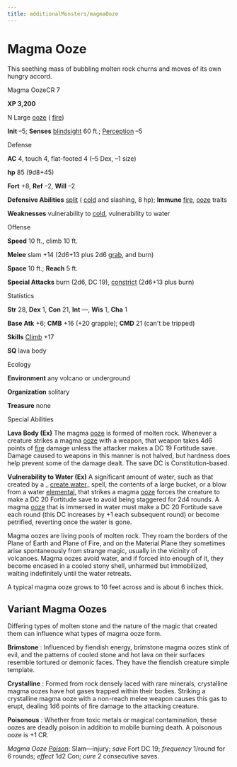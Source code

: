 ```yaml
---
title: additionalMonsters/magmaOoze
---
```

# Magma Ooze

This seething mass of bubbling molten rock churns and moves of its own hungry accord.

Magma OozeCR 7

**XP 3,200**

N Large [ooze](monsters/creatureTypes#_ooze) ( [fire](monsters/creatureTypes#_fire-subtype))

**Init** –5; **Senses** [blindsight](monsters/universalMonsterRules#_blindsight) 60 ft.; [Perception](additionalMonsters/../skills/perception#_perception) –5

Defense

**AC** 4, touch 4, flat-footed 4 (–5 Dex, –1 size)

**hp** 85 (9d8+45)

**Fort** +8, **Ref** –2, **Will** –2

**Defensive Abilities** [split](monsters/universalMonsterRules#_split) ( [cold](monsters/creatureTypes#_cold-subtype) and slashing, 8 hp); **Immune** [fire](monsters/creatureTypes#_fire-subtype), [ooze](monsters/creatureTypes#_ooze) traits

**Weaknesses** vulnerability to [cold](monsters/creatureTypes#_cold-subtype), vulnerability to water

Offense

**Speed** 10 ft., climb 10 ft.

**Melee** slam +14 (2d6+13 plus 2d6 [grab](monsters/universalMonsterRules#_grab), and burn)

**Space** 10 ft.; **Reach** 5 ft.

**Special Attacks** burn (2d6, DC 19), [constrict](monsters/universalMonsterRules#_constrict) (2d6+13 plus burn)

Statistics

**Str** 28, **Dex** 1, **Con** 21, **Int** —, **Wis** 1, **Cha** 1

**Base Atk** +6; **CMB** +16 (+20 grapple); **CMD** 21 (can't be tripped)

**Skills** [Climb](additionalMonsters/../skills/climb#_climb) +17

**SQ** lava body

Ecology

**Environment** any volcano or underground

**Organization** solitary

**Treasure** none

Special Abilities

**Lava Body (Ex)** The magma [ooze](monsters/creatureTypes#_ooze) is formed of molten rock. Whenever a creature strikes a magma [ooze](monsters/creatureTypes#_ooze) with a weapon, that weapon takes 4d6 points of [fire](monsters/creatureTypes#_fire-subtype) damage unless the attacker makes a DC 19 Fortitude save. Damage caused to weapons in this manner is not halved, but hardness does help prevent some of the damage dealt. The save DC is Constitution-based.

**Vulnerability to Water (Ex)** A significant amount of water, such as that created by a _ [create water](additionalMonsters/../spells/createWater#_create-water)_ spell, the contents of a large bucket, or a blow from a water [elemental](monsters/creatureTypes#_elemental-subtype), that strikes a magma [ooze](monsters/creatureTypes#_ooze) forces the creature to make a DC 20 Fortitude save to avoid being staggered for 2d4 rounds. A magma [ooze](monsters/creatureTypes#_ooze) that is immersed in water must make a DC 20 Fortitude save each round (this DC increases by +1 each subsequent round) or become petrified, reverting once the water is gone.

Magma oozes are living pools of molten rock. They roam the borders of the Plane of Earth and Plane of Fire, and on the Material Plane they sometimes arise spontaneously from strange magic, usually in the vicinity of volcanoes. Magma oozes avoid water, and if forced into enough of it, they become encased in a cooled stony shell, unharmed but immobilized, waiting indefinitely until the water retreats.

A typical magma ooze grows to 10 feet across and is about 6 inches thick.

## Variant Magma Oozes

Differing types of molten stone and the nature of the magic that created them can influence what types of magma ooze form.

**Brimstone** : Influenced by fiendish energy, brimstone magma oozes stink of evil, and the patterns of cooled stone and hot lava on their surfaces resemble tortured or demonic faces. They have the fiendish creature simple template.

**Crystalline** : Formed from rock densely laced with rare minerals, crystalline magma oozes have hot gases trapped within their bodies. Striking a crystalline magma ooze with a non-reach melee weapon causes this gas to erupt, dealing 1d6 points of fire damage to the attacking creature.

**Poisonous** : Whether from toxic metals or magical contamination, these oozes are deadly poison in addition to mobile burning death. A poisonous ooze is +1 CR.

_Magma Ooze [Poison](additionalMonsters/../spells/poison#_poison)_: Slam—injury; _save_ Fort DC 19; _frequency_ 1/round for 6 rounds; _effect_ 1d2 Con; _cure_ 2 consecutive saves.

